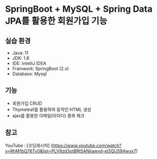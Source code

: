 # SpringBoot + MySQL + Spring Data JPA를 활용한 회원가입 기능 
## 실습 환경
+ Java: 11 
+ JDK: 1.8 
+ IDE: IntelliJ IDEA
+ Framwork: SpringBoot (2.x)
+ Database: Mysql

  
## 기능
+ 회원가입 CRUD
+ Thymeleaf를 활용하여 동적인 HTML 생성
+ ajax를 활용한 이메일(아이디) 중복 체크


## 참고
YouTube : [코딩레시피] (https://www.youtube.com/watch?v=RhM1bQ76Tv0&list=PLV9zd3otBRt5ANIjawvd-el3QU594wyx7)
 

